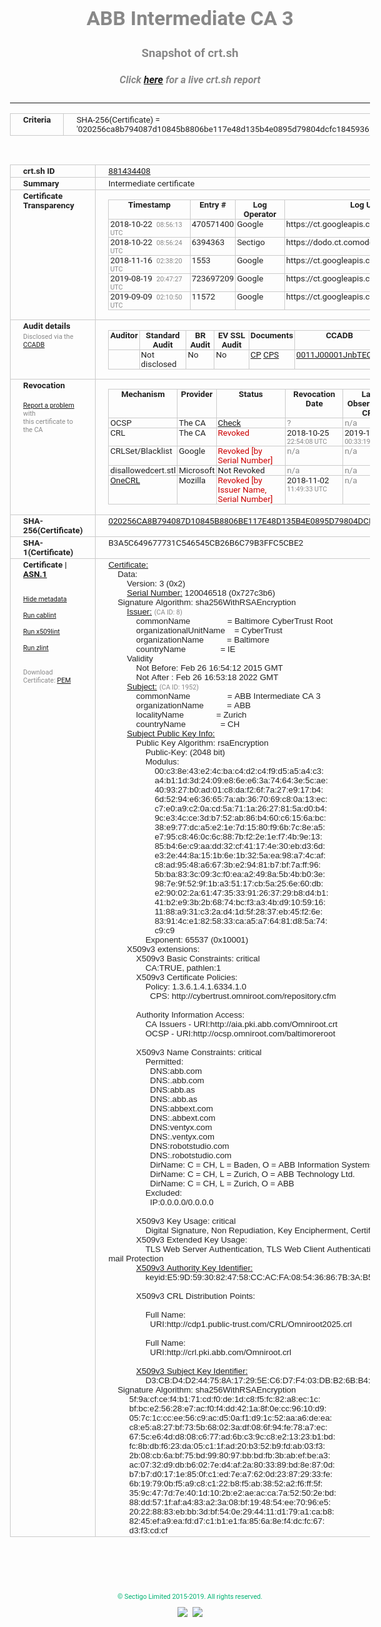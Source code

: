 # ABB Intermediate CA 3
### Snapshot of crt.sh
##### Click [here](https://crt.sh/?q=020256CA8B794087D10845B8806BE117E48D135B4E0895D79804DCFC18459361) for a live crt.sh report

---
<!DOCTYPE HTML PUBLIC "-//W3C//DTD HTML 4.0 Transitional//EN">
<HTML>
<HEAD>
  <META http-equiv="Content-Type" content="text/html; charset=UTF-8">
  <TITLE>crt.sh | 020256ca8b794087d10845b8806be117e48d135b4e0895d79804dcfc18459361</TITLE>
  <META name="description" content="Free CT Log Certificate Search Tool from Sectigo (formerly Comodo CA)">
  <META name="keywords" content="crt.sh, CT, Certificate Transparency, Certificate Search, SSL Certificate, Sectigo, Comodo CA">
  <LINK href="//fonts.googleapis.com/css?family=Roboto+Mono|Roboto:400,400i,700,700i" rel="stylesheet">
  <STYLE type="text/css">
    a {
      white-space: nowrap;
    }
    body {
      color: #888888;
      font: 12pt Roboto, sans-serif;
      padding-top: 10px;
      text-align: center
    }
    form {
      margin: 0px
    }
    span {
      border-radius: 10px
    }
    span.heading {
      color: #888888;
      font: 12pt Roboto, sans-serif
    }
    span.title {
      background-color: #00B373;
      color: #FFFFFF;
      font: bold 18pt Roboto, sans-serif;
      padding: 0px 5px
    }
    span.text {
      color: #888888;
      font: 10pt Roboto, sans-serif
    }
    span.whiteongrey {
      background-color: #D9D9D6;
      color: #FFFFFF;
      font: bold 18pt Roboto, sans-serif;
      padding: 0px 5px
    }
    table {
      border-collapse: collapse;
      color: #222222;
      font: 10pt Roboto, sans-serif;
      margin-left: auto;
      margin-right: auto
    }
    table.options {
      border: none;
      margin-left: 10px
    }
    td, th {
      border: 1px solid #CCCCCC;
      padding: 0px 2px;
      text-align: left;
      vertical-align: top
    }
    td.outer, th.outer {
      border: 1px solid #CCCCCC;
      padding: 2px 20px;
      text-align: left
    }
    th.heading {
      color: #888888;
      font: bold italic 12pt Roboto, sans-serif;
      padding: 20px 0px 0px;
      text-align: center
    }
    th.options, td.options {
      border: none;
      vertical-align: middle
    }
    td.text {
      font: 10pt "Roboto Mono", sans-serif;
      padding: 2px 20px
    }
    td.heading {
      border: none;
      color: #888888;
      font: 12pt Roboto, sans-serif;
      padding-top: 20px;
      text-align: center
    }
    table.lint td, th {
      text-align: center
    }
    .button {
      background-color: #00B373;
      border-radius: 10px;
      color: #FFFFFF;
      font: bold 13pt Roboto, sans-serif
    }
    .copyright {
      font: 8pt Roboto, sans-serif;
      color: #00B373
    }
    .input {
      border: 1px solid #888888;
      font-weight: bold;
      text-align: center
    }
    .small {
      font: 8pt Roboto, sans-serif;
      color: #888888
    }
    .error {
      background-color: #FFDFDF;
      color: #CC0000;
      font-weight: bold
    }
    .fatal {
      background-color: #0000AA;
      color: #FFFFFF;
      font-weight: bold
    }
    .notice {
      background-color: #FFFFDF;
      color: #606000
    }
    .warning {
      background-color: #FFEFDF;
      color: #DF6000
    }
  </STYLE>
</HEAD>
<BODY>

<TABLE>
  <TR>
    <TH class="outer">Criteria</TH>
    <TD class="outer">SHA-256(Certificate) = '020256ca8b794087d10845b8806be117e48d135b4e0895d79804dcfc18459361'</TD>
  </TR>
</TABLE>
<BR>
<TABLE>
  <TR>
    <TH class="outer">crt.sh ID</TH>
    <TD class="outer"><A href="?id=881434408">881434408</A></TD>
  </TR>
  <TR>
    <TH class="outer">Summary</TH>
    <TD class="outer">Intermediate certificate</TD>
  </TR>
  <TR>
    <TH class="outer">Certificate<BR>Transparency</TH>
    <TD class="outer">
<TABLE class="options" style="margin-left:0px">
  <TR>
    <TH>Timestamp</TH>
    <TH>Entry #</TH>
    <TH>Log Operator</TH>
    <TH>Log URL</TH>
  </TR>
  <TR>
    <TD>2018-10-22&nbsp; <FONT class="small">08:56:13 UTC</FONT></TD>
    <TD>470571400</TD>
    <TD>Google</TD>
    <TD>https://ct.googleapis.com/rocketeer</TD>
  </TR>
  <TR>
    <TD>2018-10-22&nbsp; <FONT class="small">08:56:24 UTC</FONT></TD>
    <TD>6394363</TD>
    <TD>Sectigo</TD>
    <TD>https://dodo.ct.comodo.com</TD>
  </TR>
  <TR>
    <TD>2018-11-16&nbsp; <FONT class="small">02:38:20 UTC</FONT></TD>
    <TD>1553</TD>
    <TD>Google</TD>
    <TD>https://ct.googleapis.com/logs/argon2022</TD>
  </TR>
  <TR>
    <TD>2019-08-19&nbsp; <FONT class="small">20:47:27 UTC</FONT></TD>
    <TD>723697209</TD>
    <TD>Google</TD>
    <TD>https://ct.googleapis.com/pilot</TD>
  </TR>
  <TR>
    <TD>2019-09-09&nbsp; <FONT class="small">02:10:50 UTC</FONT></TD>
    <TD>11572</TD>
    <TD>Google</TD>
    <TD>https://ct.googleapis.com/logs/xenon2022</TD>
  </TR>
</TABLE>
    </TD>
  </TR>
  <TR>
    <TH class="outer">Audit details<BR>
      <DIV class="small" style="padding-top:3px">Disclosed via the
        <A href="//ccadb-public.secure.force.com/mozilla/PublicAllIntermediateCerts" target="_blank">CCADB</A></DIV>
    </TH>
    <TD class="outer">
<TABLE class="options" style="margin-left:0px">
  <TR>
    <TH>Auditor</TH>
    <TH>Standard Audit</TH>
    <TH>BR Audit</TH>
    <TH>EV SSL Audit</TH>
    <TH>Documents</TH>
    <TH>CCADB</TH>
    <TH>Root Owner / Certificate</TH>
  </TR>
  <TR>
    <TD style="vertical-align:middle"></TD>
    <TD>Not disclosed    <TD>No    <TD>No    <TD>
      <A href="https://content.digicert.com/wp-content/uploads/2019/04/DigiCert_CP_v418.pdf" target="blank">CP</A>
      <A href="https://content.digicert.com/wp-content/uploads/2019/04/DigiCert_CPS_v418.pdf" target="blank">CPS</A>
    </TD>
    <TD><A href="//ccadb.force.com/0011J00001JnbTEQAZ" target="_blank">0011J00001JnbTEQAZ</A></TD>
    <TD><A href="/?id=76">DigiCert</A></TD>
  </TR>
</TABLE>
    </TD>
  </TR>
  <TR>
    <TH class="outer">Revocation<BR><BR>
      <DIV class="small" style="padding-top:3px"><A href="?id=881434408&opt=problemreporting">Report a problem</A> with<BR>this certificate to the CA</DIV></TH>
    <TD class="outer">
      <TABLE class="options" style="margin-left:0px">
        <TR>
          <TH>Mechanism</TH>
          <TH>Provider</TH>
          <TH>Status</TH>
          <TH>Revocation Date</TH>
          <TH>Last Observed in CRL</TH>
          <TH>Last Checked <SPAN style="color:#CC0000;vertical-align:middle;font-size:70%;font-weight:normal">(Error)</SPAN></TH>
        </TR>
        <TR>
          <TD>OCSP</TD>
          <TD>The CA</TD>
          <TD><A href="?id=881434408&opt=ocsp">Check</A></TD>
          <TD><SPAN style="color:#888888">?</SPAN></TD>
          <TD><SPAN style="color:#888888">n/a</SPAN></TD>
          <TD><SPAN style="color:#888888">?</SPAN></TD>
        </TR>
        <TR>
          <TD>CRL</TD>
          <TD>The CA</TD>
          <TD><SPAN style="color:#CC0000">Revoked</SPAN></TD><TD>2018-10-25&nbsp; <FONT class="small">22:54:08 UTC</FONT></TD><TD>2019-11-27&nbsp; <FONT class="small">00:33:19 UTC</FONT></TD><TD>2019-12-04&nbsp; <FONT class="small">20:05:09 UTC</FONT></TD>
        </TR>
        <TR>
          <TD>CRLSet/Blacklist</TD>
          <TD>Google</TD>
          <TD><SPAN style="color:#CC0000">Revoked [by Serial Number]</SPAN></TD>
          <TD><SPAN style="color:#888888">n/a</SPAN></TD>
          <TD><SPAN style="color:#888888">n/a</SPAN></TD>
          <TD><SPAN style="color:#888888">n/a</SPAN></TD>
        </TR>
        <TR>
          <TD>disallowedcert.stl</TD>
          <TD>Microsoft</TD>
          <TD>Not Revoked</TD>
          <TD><SPAN style="color:#888888">n/a</SPAN></TD>
          <TD><SPAN style="color:#888888">n/a</SPAN></TD>
          <TD><SPAN style="color:#888888">n/a</SPAN></TD>
        </TR>
        <TR>
          <TD><A href="/mozilla-onecrl" target="_blank">OneCRL</A></TD>
          <TD>Mozilla</TD>
          <TD><SPAN style="color:#CC0000">Revoked [by Issuer Name, Serial Number]</SPAN></TD><TD>2018-11-02&nbsp; <FONT class="small">11:49:33 UTC</FONT></TD>
          <TD><SPAN style="color:#888888">n/a</SPAN></TD>
          <TD><SPAN style="color:#888888">n/a</SPAN></TD>
        </TR>
      </TABLE>
    </TD>
  </TR>
  <TR>
    <TH class="outer">SHA-256(Certificate)</TH>
    <TD class="outer"><A href="//censys.io/certificates/020256ca8b794087d10845b8806be117e48d135b4e0895d79804dcfc18459361">020256CA8B794087D10845B8806BE117E48D135B4E0895D79804DCFC18459361</A></TD>
  </TR>
  <TR>
    <TH class="outer">SHA-1(Certificate)</TH>
    <TD class="outer">B3A5C649677731C546545CB26B6C79B3FFC5CBE2</TD>
  </TR>
  <TR>
    <TH class="outer">Certificate | <A href="?asn1=881434408">ASN.1</A>
      <SPAN class="small"><BR>
      <BR><BR><A href="?id=881434408&opt=nometadata">Hide metadata</A>
      <BR><BR><A href="?id=881434408&opt=cablint">Run cablint</A>
      <BR><BR><A href="?id=881434408&opt=x509lint">Run x509lint</A>
      <BR><BR><A href="?id=881434408&opt=zlint">Run zlint</A>
      <BR><BR><BR>Download Certificate: <A href="?d=881434408">PEM</A>
      </SPAN>
    </TH>
    <TD class="text"><A href="?d=881434408">Certificate:</A><BR>&nbsp;&nbsp;&nbsp;&nbsp;Data:<BR>&nbsp;&nbsp;&nbsp;&nbsp;&nbsp;&nbsp;&nbsp;&nbsp;Version:&nbsp;3&nbsp;(0x2)<BR>&nbsp;&nbsp;&nbsp;&nbsp;&nbsp;&nbsp;&nbsp;&nbsp;<A href="?serial=0727c3b6">Serial&nbsp;Number:</A>&nbsp;120046518&nbsp;(0x727c3b6)<BR>&nbsp;&nbsp;&nbsp;&nbsp;Signature&nbsp;Algorithm:&nbsp;sha256WithRSAEncryption<BR>&nbsp;&nbsp;&nbsp;&nbsp;&nbsp;&nbsp;&nbsp;&nbsp;<A href="?caid=8">Issuer:</A> <SPAN class="small">(CA ID: 8)</SPAN><BR>&nbsp;&nbsp;&nbsp;&nbsp;&nbsp;&nbsp;&nbsp;&nbsp;&nbsp;&nbsp;&nbsp;&nbsp;commonName&nbsp;&nbsp;&nbsp;&nbsp;&nbsp;&nbsp;&nbsp;&nbsp;&nbsp;&nbsp;&nbsp;&nbsp;&nbsp;&nbsp;&nbsp;&nbsp;=&nbsp;Baltimore&nbsp;CyberTrust&nbsp;Root<BR>&nbsp;&nbsp;&nbsp;&nbsp;&nbsp;&nbsp;&nbsp;&nbsp;&nbsp;&nbsp;&nbsp;&nbsp;organizationalUnitName&nbsp;&nbsp;&nbsp;&nbsp;=&nbsp;CyberTrust<BR>&nbsp;&nbsp;&nbsp;&nbsp;&nbsp;&nbsp;&nbsp;&nbsp;&nbsp;&nbsp;&nbsp;&nbsp;organizationName&nbsp;&nbsp;&nbsp;&nbsp;&nbsp;&nbsp;&nbsp;&nbsp;&nbsp;&nbsp;=&nbsp;Baltimore<BR>&nbsp;&nbsp;&nbsp;&nbsp;&nbsp;&nbsp;&nbsp;&nbsp;&nbsp;&nbsp;&nbsp;&nbsp;countryName&nbsp;&nbsp;&nbsp;&nbsp;&nbsp;&nbsp;&nbsp;&nbsp;&nbsp;&nbsp;&nbsp;&nbsp;&nbsp;&nbsp;&nbsp;=&nbsp;IE<BR>&nbsp;&nbsp;&nbsp;&nbsp;&nbsp;&nbsp;&nbsp;&nbsp;Validity<BR>&nbsp;&nbsp;&nbsp;&nbsp;&nbsp;&nbsp;&nbsp;&nbsp;&nbsp;&nbsp;&nbsp;&nbsp;Not&nbsp;Before:&nbsp;Feb&nbsp;26&nbsp;16:54:12&nbsp;2015&nbsp;GMT<BR>&nbsp;&nbsp;&nbsp;&nbsp;&nbsp;&nbsp;&nbsp;&nbsp;&nbsp;&nbsp;&nbsp;&nbsp;Not&nbsp;After&nbsp;:&nbsp;Feb&nbsp;26&nbsp;16:53:18&nbsp;2022&nbsp;GMT<BR>&nbsp;&nbsp;&nbsp;&nbsp;&nbsp;&nbsp;&nbsp;&nbsp;<A href="?caid=1952">Subject:</A> <SPAN class="small">(CA ID: 1952)</SPAN><BR>&nbsp;&nbsp;&nbsp;&nbsp;&nbsp;&nbsp;&nbsp;&nbsp;&nbsp;&nbsp;&nbsp;&nbsp;commonName&nbsp;&nbsp;&nbsp;&nbsp;&nbsp;&nbsp;&nbsp;&nbsp;&nbsp;&nbsp;&nbsp;&nbsp;&nbsp;&nbsp;&nbsp;&nbsp;=&nbsp;ABB&nbsp;Intermediate&nbsp;CA&nbsp;3<BR>&nbsp;&nbsp;&nbsp;&nbsp;&nbsp;&nbsp;&nbsp;&nbsp;&nbsp;&nbsp;&nbsp;&nbsp;organizationName&nbsp;&nbsp;&nbsp;&nbsp;&nbsp;&nbsp;&nbsp;&nbsp;&nbsp;&nbsp;=&nbsp;ABB<BR>&nbsp;&nbsp;&nbsp;&nbsp;&nbsp;&nbsp;&nbsp;&nbsp;&nbsp;&nbsp;&nbsp;&nbsp;localityName&nbsp;&nbsp;&nbsp;&nbsp;&nbsp;&nbsp;&nbsp;&nbsp;&nbsp;&nbsp;&nbsp;&nbsp;&nbsp;&nbsp;=&nbsp;Zurich<BR>&nbsp;&nbsp;&nbsp;&nbsp;&nbsp;&nbsp;&nbsp;&nbsp;&nbsp;&nbsp;&nbsp;&nbsp;countryName&nbsp;&nbsp;&nbsp;&nbsp;&nbsp;&nbsp;&nbsp;&nbsp;&nbsp;&nbsp;&nbsp;&nbsp;&nbsp;&nbsp;&nbsp;=&nbsp;CH<BR>&nbsp;&nbsp;&nbsp;&nbsp;&nbsp;&nbsp;&nbsp;&nbsp;<A href="?spkisha256=cb82ffbc2c0bc8aad63af12d061e0a5134f7ad55089cf876f327d28fcc04c62a">Subject&nbsp;Public&nbsp;Key&nbsp;Info:</A><BR>&nbsp;&nbsp;&nbsp;&nbsp;&nbsp;&nbsp;&nbsp;&nbsp;&nbsp;&nbsp;&nbsp;&nbsp;Public&nbsp;Key&nbsp;Algorithm:&nbsp;rsaEncryption<BR>&nbsp;&nbsp;&nbsp;&nbsp;&nbsp;&nbsp;&nbsp;&nbsp;&nbsp;&nbsp;&nbsp;&nbsp;&nbsp;&nbsp;&nbsp;&nbsp;Public-Key:&nbsp;(2048&nbsp;bit)<BR>&nbsp;&nbsp;&nbsp;&nbsp;&nbsp;&nbsp;&nbsp;&nbsp;&nbsp;&nbsp;&nbsp;&nbsp;&nbsp;&nbsp;&nbsp;&nbsp;Modulus:<BR>&nbsp;&nbsp;&nbsp;&nbsp;&nbsp;&nbsp;&nbsp;&nbsp;&nbsp;&nbsp;&nbsp;&nbsp;&nbsp;&nbsp;&nbsp;&nbsp;&nbsp;&nbsp;&nbsp;&nbsp;00:c3:8e:43:e2:4c:ba:c4:d2:c4:f9:d5:a5:a4:c3:<BR>&nbsp;&nbsp;&nbsp;&nbsp;&nbsp;&nbsp;&nbsp;&nbsp;&nbsp;&nbsp;&nbsp;&nbsp;&nbsp;&nbsp;&nbsp;&nbsp;&nbsp;&nbsp;&nbsp;&nbsp;a4:b1:1d:3d:24:09:e8:6e:e6:3a:74:64:3e:5c:ae:<BR>&nbsp;&nbsp;&nbsp;&nbsp;&nbsp;&nbsp;&nbsp;&nbsp;&nbsp;&nbsp;&nbsp;&nbsp;&nbsp;&nbsp;&nbsp;&nbsp;&nbsp;&nbsp;&nbsp;&nbsp;40:93:27:b0:ad:01:c8:da:f2:6f:7a:27:e9:17:b4:<BR>&nbsp;&nbsp;&nbsp;&nbsp;&nbsp;&nbsp;&nbsp;&nbsp;&nbsp;&nbsp;&nbsp;&nbsp;&nbsp;&nbsp;&nbsp;&nbsp;&nbsp;&nbsp;&nbsp;&nbsp;6d:52:94:e6:36:65:7a:ab:36:70:69:c8:0a:13:ec:<BR>&nbsp;&nbsp;&nbsp;&nbsp;&nbsp;&nbsp;&nbsp;&nbsp;&nbsp;&nbsp;&nbsp;&nbsp;&nbsp;&nbsp;&nbsp;&nbsp;&nbsp;&nbsp;&nbsp;&nbsp;c7:e0:a9:c2:0a:cd:5a:71:1a:26:27:81:5a:d0:b4:<BR>&nbsp;&nbsp;&nbsp;&nbsp;&nbsp;&nbsp;&nbsp;&nbsp;&nbsp;&nbsp;&nbsp;&nbsp;&nbsp;&nbsp;&nbsp;&nbsp;&nbsp;&nbsp;&nbsp;&nbsp;9c:e3:4c:ce:3d:b7:52:ab:86:b4:60:c6:15:6a:bc:<BR>&nbsp;&nbsp;&nbsp;&nbsp;&nbsp;&nbsp;&nbsp;&nbsp;&nbsp;&nbsp;&nbsp;&nbsp;&nbsp;&nbsp;&nbsp;&nbsp;&nbsp;&nbsp;&nbsp;&nbsp;38:e9:77:dc:a5:e2:1e:7d:15:80:f9:6b:7c:8e:a5:<BR>&nbsp;&nbsp;&nbsp;&nbsp;&nbsp;&nbsp;&nbsp;&nbsp;&nbsp;&nbsp;&nbsp;&nbsp;&nbsp;&nbsp;&nbsp;&nbsp;&nbsp;&nbsp;&nbsp;&nbsp;e7:95:c8:46:0c:6c:88:7b:f2:2e:1e:f7:4b:9e:13:<BR>&nbsp;&nbsp;&nbsp;&nbsp;&nbsp;&nbsp;&nbsp;&nbsp;&nbsp;&nbsp;&nbsp;&nbsp;&nbsp;&nbsp;&nbsp;&nbsp;&nbsp;&nbsp;&nbsp;&nbsp;85:b4:6e:c9:aa:dd:32:cf:41:17:4e:30:eb:d3:6d:<BR>&nbsp;&nbsp;&nbsp;&nbsp;&nbsp;&nbsp;&nbsp;&nbsp;&nbsp;&nbsp;&nbsp;&nbsp;&nbsp;&nbsp;&nbsp;&nbsp;&nbsp;&nbsp;&nbsp;&nbsp;e3:2e:44:8a:15:1b:6e:1b:32:5a:ea:98:a7:4c:af:<BR>&nbsp;&nbsp;&nbsp;&nbsp;&nbsp;&nbsp;&nbsp;&nbsp;&nbsp;&nbsp;&nbsp;&nbsp;&nbsp;&nbsp;&nbsp;&nbsp;&nbsp;&nbsp;&nbsp;&nbsp;c8:ad:95:48:a6:67:3b:e2:94:81:b7:bf:7a:ff:96:<BR>&nbsp;&nbsp;&nbsp;&nbsp;&nbsp;&nbsp;&nbsp;&nbsp;&nbsp;&nbsp;&nbsp;&nbsp;&nbsp;&nbsp;&nbsp;&nbsp;&nbsp;&nbsp;&nbsp;&nbsp;5b:ba:83:3c:09:3c:f0:ea:a2:49:8a:5b:4b:b0:3e:<BR>&nbsp;&nbsp;&nbsp;&nbsp;&nbsp;&nbsp;&nbsp;&nbsp;&nbsp;&nbsp;&nbsp;&nbsp;&nbsp;&nbsp;&nbsp;&nbsp;&nbsp;&nbsp;&nbsp;&nbsp;98:7e:9f:52:9f:1b:a3:51:17:cb:5a:25:6e:60:db:<BR>&nbsp;&nbsp;&nbsp;&nbsp;&nbsp;&nbsp;&nbsp;&nbsp;&nbsp;&nbsp;&nbsp;&nbsp;&nbsp;&nbsp;&nbsp;&nbsp;&nbsp;&nbsp;&nbsp;&nbsp;e2:90:02:2a:61:47:35:33:91:26:37:29:b8:d4:b1:<BR>&nbsp;&nbsp;&nbsp;&nbsp;&nbsp;&nbsp;&nbsp;&nbsp;&nbsp;&nbsp;&nbsp;&nbsp;&nbsp;&nbsp;&nbsp;&nbsp;&nbsp;&nbsp;&nbsp;&nbsp;41:b2:e9:3b:2b:68:74:bc:f3:a3:4b:d9:10:59:16:<BR>&nbsp;&nbsp;&nbsp;&nbsp;&nbsp;&nbsp;&nbsp;&nbsp;&nbsp;&nbsp;&nbsp;&nbsp;&nbsp;&nbsp;&nbsp;&nbsp;&nbsp;&nbsp;&nbsp;&nbsp;11:88:a9:31:c3:2a:d4:1d:5f:28:37:eb:45:f2:6e:<BR>&nbsp;&nbsp;&nbsp;&nbsp;&nbsp;&nbsp;&nbsp;&nbsp;&nbsp;&nbsp;&nbsp;&nbsp;&nbsp;&nbsp;&nbsp;&nbsp;&nbsp;&nbsp;&nbsp;&nbsp;83:91:4c:e1:82:58:33:ca:a5:a7:64:81:d8:5a:74:<BR>&nbsp;&nbsp;&nbsp;&nbsp;&nbsp;&nbsp;&nbsp;&nbsp;&nbsp;&nbsp;&nbsp;&nbsp;&nbsp;&nbsp;&nbsp;&nbsp;&nbsp;&nbsp;&nbsp;&nbsp;c9:c9<BR>&nbsp;&nbsp;&nbsp;&nbsp;&nbsp;&nbsp;&nbsp;&nbsp;&nbsp;&nbsp;&nbsp;&nbsp;&nbsp;&nbsp;&nbsp;&nbsp;Exponent:&nbsp;65537&nbsp;(0x10001)<BR>&nbsp;&nbsp;&nbsp;&nbsp;&nbsp;&nbsp;&nbsp;&nbsp;X509v3&nbsp;extensions:<BR>&nbsp;&nbsp;&nbsp;&nbsp;&nbsp;&nbsp;&nbsp;&nbsp;&nbsp;&nbsp;&nbsp;&nbsp;X509v3&nbsp;Basic&nbsp;Constraints:&nbsp;critical<BR>&nbsp;&nbsp;&nbsp;&nbsp;&nbsp;&nbsp;&nbsp;&nbsp;&nbsp;&nbsp;&nbsp;&nbsp;&nbsp;&nbsp;&nbsp;&nbsp;CA:TRUE,&nbsp;pathlen:1<BR>&nbsp;&nbsp;&nbsp;&nbsp;&nbsp;&nbsp;&nbsp;&nbsp;&nbsp;&nbsp;&nbsp;&nbsp;X509v3&nbsp;Certificate&nbsp;Policies:&nbsp;<BR>&nbsp;&nbsp;&nbsp;&nbsp;&nbsp;&nbsp;&nbsp;&nbsp;&nbsp;&nbsp;&nbsp;&nbsp;&nbsp;&nbsp;&nbsp;&nbsp;Policy:&nbsp;1.3.6.1.4.1.6334.1.0<BR>&nbsp;&nbsp;&nbsp;&nbsp;&nbsp;&nbsp;&nbsp;&nbsp;&nbsp;&nbsp;&nbsp;&nbsp;&nbsp;&nbsp;&nbsp;&nbsp;&nbsp;&nbsp;CPS:&nbsp;http://cybertrust.omniroot.com/repository.cfm<BR><BR>&nbsp;&nbsp;&nbsp;&nbsp;&nbsp;&nbsp;&nbsp;&nbsp;&nbsp;&nbsp;&nbsp;&nbsp;Authority&nbsp;Information&nbsp;Access:&nbsp;<BR>&nbsp;&nbsp;&nbsp;&nbsp;&nbsp;&nbsp;&nbsp;&nbsp;&nbsp;&nbsp;&nbsp;&nbsp;&nbsp;&nbsp;&nbsp;&nbsp;CA&nbsp;Issuers&nbsp;-&nbsp;URI:http://aia.pki.abb.com/Omniroot.crt<BR>&nbsp;&nbsp;&nbsp;&nbsp;&nbsp;&nbsp;&nbsp;&nbsp;&nbsp;&nbsp;&nbsp;&nbsp;&nbsp;&nbsp;&nbsp;&nbsp;OCSP&nbsp;-&nbsp;URI:http://ocsp.omniroot.com/baltimoreroot<BR><BR>&nbsp;&nbsp;&nbsp;&nbsp;&nbsp;&nbsp;&nbsp;&nbsp;&nbsp;&nbsp;&nbsp;&nbsp;X509v3&nbsp;Name&nbsp;Constraints:&nbsp;critical<BR>&nbsp;&nbsp;&nbsp;&nbsp;&nbsp;&nbsp;&nbsp;&nbsp;&nbsp;&nbsp;&nbsp;&nbsp;&nbsp;&nbsp;&nbsp;&nbsp;Permitted:<BR>&nbsp;&nbsp;&nbsp;&nbsp;&nbsp;&nbsp;&nbsp;&nbsp;&nbsp;&nbsp;&nbsp;&nbsp;&nbsp;&nbsp;&nbsp;&nbsp;&nbsp;&nbsp;DNS:abb.com<BR>&nbsp;&nbsp;&nbsp;&nbsp;&nbsp;&nbsp;&nbsp;&nbsp;&nbsp;&nbsp;&nbsp;&nbsp;&nbsp;&nbsp;&nbsp;&nbsp;&nbsp;&nbsp;DNS:.abb.com<BR>&nbsp;&nbsp;&nbsp;&nbsp;&nbsp;&nbsp;&nbsp;&nbsp;&nbsp;&nbsp;&nbsp;&nbsp;&nbsp;&nbsp;&nbsp;&nbsp;&nbsp;&nbsp;DNS:abb.as<BR>&nbsp;&nbsp;&nbsp;&nbsp;&nbsp;&nbsp;&nbsp;&nbsp;&nbsp;&nbsp;&nbsp;&nbsp;&nbsp;&nbsp;&nbsp;&nbsp;&nbsp;&nbsp;DNS:.abb.as<BR>&nbsp;&nbsp;&nbsp;&nbsp;&nbsp;&nbsp;&nbsp;&nbsp;&nbsp;&nbsp;&nbsp;&nbsp;&nbsp;&nbsp;&nbsp;&nbsp;&nbsp;&nbsp;DNS:abbext.com<BR>&nbsp;&nbsp;&nbsp;&nbsp;&nbsp;&nbsp;&nbsp;&nbsp;&nbsp;&nbsp;&nbsp;&nbsp;&nbsp;&nbsp;&nbsp;&nbsp;&nbsp;&nbsp;DNS:.abbext.com<BR>&nbsp;&nbsp;&nbsp;&nbsp;&nbsp;&nbsp;&nbsp;&nbsp;&nbsp;&nbsp;&nbsp;&nbsp;&nbsp;&nbsp;&nbsp;&nbsp;&nbsp;&nbsp;DNS:ventyx.com<BR>&nbsp;&nbsp;&nbsp;&nbsp;&nbsp;&nbsp;&nbsp;&nbsp;&nbsp;&nbsp;&nbsp;&nbsp;&nbsp;&nbsp;&nbsp;&nbsp;&nbsp;&nbsp;DNS:.ventyx.com<BR>&nbsp;&nbsp;&nbsp;&nbsp;&nbsp;&nbsp;&nbsp;&nbsp;&nbsp;&nbsp;&nbsp;&nbsp;&nbsp;&nbsp;&nbsp;&nbsp;&nbsp;&nbsp;DNS:robotstudio.com<BR>&nbsp;&nbsp;&nbsp;&nbsp;&nbsp;&nbsp;&nbsp;&nbsp;&nbsp;&nbsp;&nbsp;&nbsp;&nbsp;&nbsp;&nbsp;&nbsp;&nbsp;&nbsp;DNS:.robotstudio.com<BR>&nbsp;&nbsp;&nbsp;&nbsp;&nbsp;&nbsp;&nbsp;&nbsp;&nbsp;&nbsp;&nbsp;&nbsp;&nbsp;&nbsp;&nbsp;&nbsp;&nbsp;&nbsp;DirName:&nbsp;C&nbsp;=&nbsp;CH,&nbsp;L&nbsp;=&nbsp;Baden,&nbsp;O&nbsp;=&nbsp;ABB&nbsp;Information&nbsp;Systems&nbsp;Ltd.<BR>&nbsp;&nbsp;&nbsp;&nbsp;&nbsp;&nbsp;&nbsp;&nbsp;&nbsp;&nbsp;&nbsp;&nbsp;&nbsp;&nbsp;&nbsp;&nbsp;&nbsp;&nbsp;DirName:&nbsp;C&nbsp;=&nbsp;CH,&nbsp;L&nbsp;=&nbsp;Zurich,&nbsp;O&nbsp;=&nbsp;ABB&nbsp;Technology&nbsp;Ltd.<BR>&nbsp;&nbsp;&nbsp;&nbsp;&nbsp;&nbsp;&nbsp;&nbsp;&nbsp;&nbsp;&nbsp;&nbsp;&nbsp;&nbsp;&nbsp;&nbsp;&nbsp;&nbsp;DirName:&nbsp;C&nbsp;=&nbsp;CH,&nbsp;L&nbsp;=&nbsp;Zurich,&nbsp;O&nbsp;=&nbsp;ABB<BR>&nbsp;&nbsp;&nbsp;&nbsp;&nbsp;&nbsp;&nbsp;&nbsp;&nbsp;&nbsp;&nbsp;&nbsp;&nbsp;&nbsp;&nbsp;&nbsp;Excluded:<BR>&nbsp;&nbsp;&nbsp;&nbsp;&nbsp;&nbsp;&nbsp;&nbsp;&nbsp;&nbsp;&nbsp;&nbsp;&nbsp;&nbsp;&nbsp;&nbsp;&nbsp;&nbsp;IP:0.0.0.0/0.0.0.0<BR><BR>&nbsp;&nbsp;&nbsp;&nbsp;&nbsp;&nbsp;&nbsp;&nbsp;&nbsp;&nbsp;&nbsp;&nbsp;X509v3&nbsp;Key&nbsp;Usage:&nbsp;critical<BR>&nbsp;&nbsp;&nbsp;&nbsp;&nbsp;&nbsp;&nbsp;&nbsp;&nbsp;&nbsp;&nbsp;&nbsp;&nbsp;&nbsp;&nbsp;&nbsp;Digital&nbsp;Signature,&nbsp;Non&nbsp;Repudiation,&nbsp;Key&nbsp;Encipherment,&nbsp;Certificate&nbsp;Sign,&nbsp;CRL&nbsp;Sign<BR>&nbsp;&nbsp;&nbsp;&nbsp;&nbsp;&nbsp;&nbsp;&nbsp;&nbsp;&nbsp;&nbsp;&nbsp;X509v3&nbsp;Extended&nbsp;Key&nbsp;Usage:&nbsp;<BR>&nbsp;&nbsp;&nbsp;&nbsp;&nbsp;&nbsp;&nbsp;&nbsp;&nbsp;&nbsp;&nbsp;&nbsp;&nbsp;&nbsp;&nbsp;&nbsp;TLS&nbsp;Web&nbsp;Server&nbsp;Authentication,&nbsp;TLS&nbsp;Web&nbsp;Client&nbsp;Authentication,&nbsp;Code&nbsp;Signing,&nbsp;E-mail&nbsp;Protection<BR>&nbsp;&nbsp;&nbsp;&nbsp;&nbsp;&nbsp;&nbsp;&nbsp;&nbsp;&nbsp;&nbsp;&nbsp;<A href="?ski=e59d5930824758ccacfa085436867b3ab5044df0">X509v3&nbsp;Authority&nbsp;Key&nbsp;Identifier:</A><BR>&nbsp;&nbsp;&nbsp;&nbsp;&nbsp;&nbsp;&nbsp;&nbsp;&nbsp;&nbsp;&nbsp;&nbsp;&nbsp;&nbsp;&nbsp;&nbsp;keyid:E5:9D:59:30:82:47:58:CC:AC:FA:08:54:36:86:7B:3A:B5:04:4D:F0<BR><BR>&nbsp;&nbsp;&nbsp;&nbsp;&nbsp;&nbsp;&nbsp;&nbsp;&nbsp;&nbsp;&nbsp;&nbsp;X509v3&nbsp;CRL&nbsp;Distribution&nbsp;Points:&nbsp;<BR><BR>&nbsp;&nbsp;&nbsp;&nbsp;&nbsp;&nbsp;&nbsp;&nbsp;&nbsp;&nbsp;&nbsp;&nbsp;&nbsp;&nbsp;&nbsp;&nbsp;Full&nbsp;Name:<BR>&nbsp;&nbsp;&nbsp;&nbsp;&nbsp;&nbsp;&nbsp;&nbsp;&nbsp;&nbsp;&nbsp;&nbsp;&nbsp;&nbsp;&nbsp;&nbsp;&nbsp;&nbsp;URI:http://cdp1.public-trust.com/CRL/Omniroot2025.crl<BR><BR>&nbsp;&nbsp;&nbsp;&nbsp;&nbsp;&nbsp;&nbsp;&nbsp;&nbsp;&nbsp;&nbsp;&nbsp;&nbsp;&nbsp;&nbsp;&nbsp;Full&nbsp;Name:<BR>&nbsp;&nbsp;&nbsp;&nbsp;&nbsp;&nbsp;&nbsp;&nbsp;&nbsp;&nbsp;&nbsp;&nbsp;&nbsp;&nbsp;&nbsp;&nbsp;&nbsp;&nbsp;URI:http://crl.pki.abb.com/Omniroot.crl<BR><BR>&nbsp;&nbsp;&nbsp;&nbsp;&nbsp;&nbsp;&nbsp;&nbsp;&nbsp;&nbsp;&nbsp;&nbsp;<A href="?ski=d3cbd4d244758a17295ec6d7f403dbb26bb40c3a">X509v3&nbsp;Subject&nbsp;Key&nbsp;Identifier:</A><BR>&nbsp;&nbsp;&nbsp;&nbsp;&nbsp;&nbsp;&nbsp;&nbsp;&nbsp;&nbsp;&nbsp;&nbsp;&nbsp;&nbsp;&nbsp;&nbsp;D3:CB:D4:D2:44:75:8A:17:29:5E:C6:D7:F4:03:DB:B2:6B:B4:0C:3A<BR>&nbsp;&nbsp;&nbsp;&nbsp;Signature&nbsp;Algorithm:&nbsp;sha256WithRSAEncryption<BR>&nbsp;&nbsp;&nbsp;&nbsp;&nbsp;&nbsp;&nbsp;&nbsp;&nbsp;5f:9a:cf:ce:f4:b1:71:cd:f0:de:1d:c8:f5:fc:82:a8:ec:1c:<BR>&nbsp;&nbsp;&nbsp;&nbsp;&nbsp;&nbsp;&nbsp;&nbsp;&nbsp;bf:bc:e2:56:28:e7:ac:f0:f4:dd:42:1a:8f:0e:cc:96:10:d9:<BR>&nbsp;&nbsp;&nbsp;&nbsp;&nbsp;&nbsp;&nbsp;&nbsp;&nbsp;05:7c:1c:cc:ee:56:c9:ac:d5:0a:f1:d9:1c:52:aa:a6:de:ea:<BR>&nbsp;&nbsp;&nbsp;&nbsp;&nbsp;&nbsp;&nbsp;&nbsp;&nbsp;c8:e5:a8:27:bf:73:5b:68:02:3a:df:08:6f:94:fe:78:a7:ec:<BR>&nbsp;&nbsp;&nbsp;&nbsp;&nbsp;&nbsp;&nbsp;&nbsp;&nbsp;67:5c:e6:4d:d8:08:c6:77:ad:6b:c3:9c:c8:e2:13:23:b1:bd:<BR>&nbsp;&nbsp;&nbsp;&nbsp;&nbsp;&nbsp;&nbsp;&nbsp;&nbsp;fc:8b:db:f6:23:da:05:c1:1f:ad:20:b3:52:b9:fd:ab:03:f3:<BR>&nbsp;&nbsp;&nbsp;&nbsp;&nbsp;&nbsp;&nbsp;&nbsp;&nbsp;2b:08:cb:6a:bf:75:bd:99:80:97:bb:bd:fb:3b:ab:ef:be:a3:<BR>&nbsp;&nbsp;&nbsp;&nbsp;&nbsp;&nbsp;&nbsp;&nbsp;&nbsp;ac:07:32:d9:db:b6:02:7e:d4:af:2a:80:33:89:bd:8e:87:0d:<BR>&nbsp;&nbsp;&nbsp;&nbsp;&nbsp;&nbsp;&nbsp;&nbsp;&nbsp;b7:b7:d0:17:1e:85:0f:c1:ed:7e:a7:62:0d:23:87:29:33:fe:<BR>&nbsp;&nbsp;&nbsp;&nbsp;&nbsp;&nbsp;&nbsp;&nbsp;&nbsp;6b:19:79:0b:f5:a9:c8:c1:22:b8:f5:ab:38:52:a2:f6:ff:5f:<BR>&nbsp;&nbsp;&nbsp;&nbsp;&nbsp;&nbsp;&nbsp;&nbsp;&nbsp;35:9c:47:7d:7e:40:1d:10:2b:e2:ae:ac:ca:7a:52:50:2e:bd:<BR>&nbsp;&nbsp;&nbsp;&nbsp;&nbsp;&nbsp;&nbsp;&nbsp;&nbsp;88:dd:57:1f:af:a4:83:a2:3a:08:bf:19:48:54:ee:70:96:e5:<BR>&nbsp;&nbsp;&nbsp;&nbsp;&nbsp;&nbsp;&nbsp;&nbsp;&nbsp;20:22:88:83:eb:bb:3d:bf:54:0e:29:44:11:d1:79:a1:ca:b8:<BR>&nbsp;&nbsp;&nbsp;&nbsp;&nbsp;&nbsp;&nbsp;&nbsp;&nbsp;82:45:ef:a9:ea:fd:d7:c1:b1:e1:fa:85:6a:8e:f4:dc:fc:67:<BR>&nbsp;&nbsp;&nbsp;&nbsp;&nbsp;&nbsp;&nbsp;&nbsp;&nbsp;d3:f3:cd:cf<BR>    </TD>
  </TR>
</TABLE>

  <BR><BR><BR>

  <P class="copyright">&copy; Sectigo Limited 2015-2019. All rights reserved.</P>
  <DIV>
    <A href="https://sectigo.com/"><IMG src="/sectigo_s.png"></A>
    &nbsp;<A href="https://github.com/crtsh"><IMG src="/GitHub-Mark-32px.png"></A>
  </DIV>
</BODY>
</HTML>
